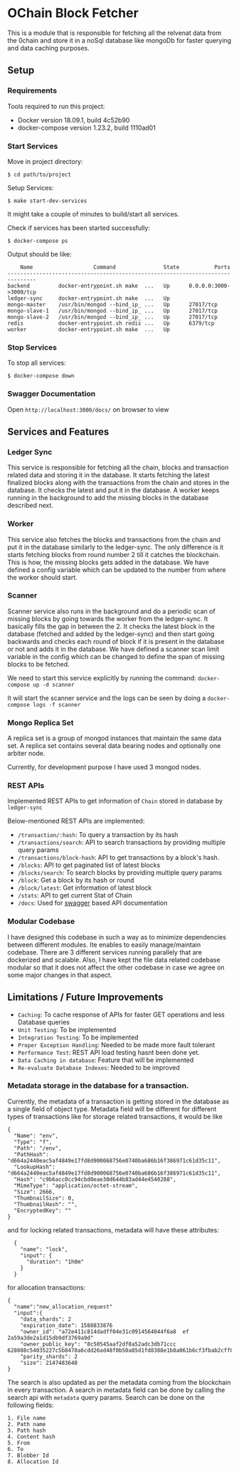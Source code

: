 # OChain Block Fetcher

This is a module that is responsible for fetching all the relvenat data from the 0chain and store it in a noSql database like mongoDb for faster querying and data caching purposes.

## Setup

### Requirements

Tools required to run this project:

- Docker version 18.09.1, build 4c52b90
- docker-compose version 1.23.2, build 1110ad01

### Start Services

Move in project directory:

```
$ cd path/to/project
```

Setup Services:

```
$ make start-dev-services
```

It might take a couple of minutes to build/start all services.

Check if services has been started successfully:

```
$ docker-compose ps
```

Output should be like:

```
    Name                   Command               State           Ports
-------------------------------------------------------------------------------
backend         docker-entrypoint.sh make  ...   Up      0.0.0.0:3000->3000/tcp
ledger-sync     docker-entrypoint.sh make  ...   Up
mongo-master    /usr/bin/mongod --bind_ip_ ...   Up      27017/tcp
mongo-slave-1   /usr/bin/mongod --bind_ip_ ...   Up      27017/tcp
mongo-slave-2   /usr/bin/mongod --bind_ip_ ...   Up      27017/tcp
redis           docker-entrypoint.sh redis ...   Up      6379/tcp
worker          docker-entrypoint.sh make  ...   Up                 
```

### Stop Services

To stop all services:

```
$ docker-compose down
```

### Swagger Documentation

Open `http://localhost:3000/docs/` on browser to view

## Services and Features

### Ledger Sync

This service is responsible for fetching all the chain, blocks and transaction related data and storing it in the database. It starts fetching the latest finalized blocks along with the transactions from the chain and stores in the database. It checks the latest and put it in the database. A worker keeps running in the background to add the missing blocks in the database described next. 

### Worker

This service also fetches the blocks and transactions from the chain and put it in the database similarly to the ledger-sync. The only difference is it starts fetching blocks from round number 2 till it catches the blockchain. This is how, the missing blocks gets added in the database.
We have defined a config variable which can be updated to the number from where the worker should start.

### Scanner

Scanner service also runs in the background and do a periodic scan of missing blocks by going towards the worker from the ledger-sync. It basically fills the gap in between the 2. It checks the latest block in the database (fetched and added by the ledger-sync) and then start going backwards and checks each round of block if it is present in the database or not and adds it in the database. We have defined a scanner scan limit variable in the config which can be changed to define the span of missing blocks to be fetched.

We need to start this service explicitly by running the command:
```docker-compose up -d scanner```

It will start the scanner service and the logs can be seen by doing a 
```docker-compose logs -f scanner``` 

### Mongo Replica Set

A replica set is a group of mongod instances that maintain the same data set. A replica set contains several data bearing nodes and optionally one arbiter node.

Currently, for development purpose I have used 3 mongod nodes.

### REST APIs

Implemented REST APIs to get information of `Chain` stored in database by `ledger-sync`

Below-mentioned REST APIs are implemented:

- `/transaction/:hash`: To query a transaction by its hash
- `/transactions/search`: API to search transactions by providing multiple query params
- `/transactions/block-hash`: API to get transactions by a block's hash.
- `/blocks`: API to get paginated list of latest blocks
- `/blocks/search`: To search blocks by providing multiple query params
- `/block`: Get a block by its hash or round
- `/block/latest`: Get information of latest block
- `/stats`: API to get current Stat of Chain
- `/docs`: Used for [swagger](https://swagger.io/) based API documentation

### Modular Codebase

I have designed this codebase in such a way as to minimize dependencies between different modules. Ite enables to easily manage/maintain codebase. There are 3 different services running parallely that are dockerized and scalable. Also, I have kept the file data related codebase modular so that it does not affect the other codebase in case we agree on some major changes in that aspect.

## Limitations / Future Improvements

- `Caching`: To cache response of APIs for faster GET operations and less Database queries
- `Unit Testing`: To be implemented
- `Integration Testing`: To be implemented
- `Proper Exception Handling`: Needed to be made more fault tolerant
- `Performance Test`: REST API load testing hasnt been done yet.
- `Data Caching in database`: Feature that will be implemented
- `Re-evaluate Database Indexes`: Needed to be improved

### Metadata storage in the database for a transaction.

Currently, the metadata of a transaction is getting stored in the database as a single field of object type.
Metadata field will be different for different types of transactions like for storage related transactions, it would be like 

```
{
  "Name": "env",
  "Type": "f",
  "Path": "/env",
  "PathHash": "d664a2440eac5af4849e17fd8d900068756e0740ba686b16f386971c61d35c11",
  "LookupHash": "d664a2440eac5af4849e17fd8d900068756e0740ba686b16f386971c61d35c11",
  "Hash": "c9b6acc0cc94cbd0eae30d644b83ad44e4540288",
  "MimeType": "application/octet-stream",
  "Size": 2666,
  "ThumbnailSize": 0,
  "ThumbnailHash": "",
  "EncryptedKey": ""
}
```
and for locking related transactions, metadata will have these attributes:

```
  {
    "name": "lock",
    "input": {
      "duration": "1h0m"
    }
  }
```
for allocation transactions:

```
{
  "name":"new_allocation_request"
  "input":{
    "data_shards": 2
    "expiration_date": 1588833876
    "owner_id": "a72e411c814dadff04e31c0914564044f6a8  ef  2a59a3de2a1d15db9df3769a9d"
    "owner_public_key": "8c50545aaf2df8a52adc3db71ccc  628088c54035227c5b8470a6cdd26ad48f0b50a85d1fd8388e1b8a061b6cf3fbab2cff03236074b830069c011fbeaa15b092"
    "parity_shards": 2
    "size": 2147483648
}
```
The search is also updated as per the metadata coming from the blockchain in every transaction.
A search in metadata field can be done by calling the search api with ```metadata```  query params. Search can be done on the following fields:

```
1. File name
2. Path name
3. Path hash
4. Content hash
5. From
6. To
7. Blobber Id
8. Allocation Id
```
